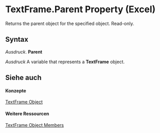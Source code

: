 
# TextFrame.Parent Property (Excel)

Returns the parent object for the specified object. Read-only.


## Syntax

 _Ausdruck_. **Parent**

 _Ausdruck_ A variable that represents a **TextFrame** object.


## Siehe auch


#### Konzepte


[TextFrame Object](4a6d2201-84b8-d83a-cc13-703da047815e.md)
#### Weitere Ressourcen


[TextFrame Object Members](http://msdn.microsoft.com/library/299ac22a-bf3d-11ca-90e8-a05d52a760d4%28Office.15%29.aspx)